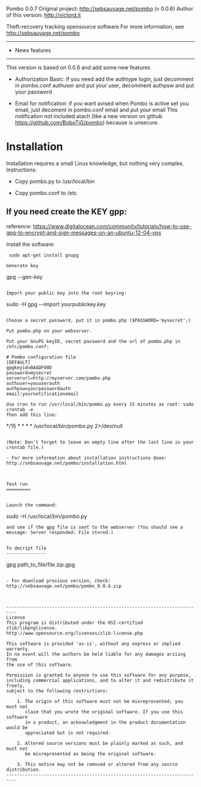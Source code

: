 
Pombo 0.0.7
Original project: http://sebsauvage.net/pombo (v 0.0.6)
Author of this version: http://victord.it

Theft-recovery tracking opensource software
For more information, see http://sebsauvage.net/pombo


****************
* News features
****************
This version is based on 0.0.6 and add some new features

- Authorization Basic: If you need add the authtype login, 
   just decomment in pombo.conf authuser and put your user,
   decomment authpsw and put your password

- Email for notification: if you want avised when Pombo is active set you email,
   just decoment in pombo.conf email and put your email
   This notification not included atach (like a new version on github https://github.com/BoboTiG/pombo)
   because is unsecure.


Installation
=============

Installation requires a small Linux knowledge, but nothing very complex. Instructions:

- Copy pombo.py to /usr/local/bin

- Copy pombo.conf to /etc

If you need create the KEY gpp:
------------------------------

reference: https://www.digitalocean.com/community/tutorials/how-to-use-gpg-to-encrypt-and-sign-messages-on-an-ubuntu-12-04-vps

Install the software:

 ```
  sudo apt-get install gnupg
 
 ```

```
Generate key

```
gpg --gen-key

```

Import your public key into the root keyring: 

```
sudo -H gpg --import yourpublickey.key

```

Choose a secret password, put it in pombo.php ($PASSWORD='mysecret';)

Put pombo.php on your webserver.

Put your GnuPG keyID, secret password and the url of pombo.php in /etc/pombo.conf:

# Pombo configuration file
[DEFAULT]
gpgkeyid=BAADF00D
password=mysecret
serverurl=http://myserver.com/pombo.php
authuser=youuserauth
authpsw=yourpasswordauth
email:yournotificationemail

Use cron to run /usr/local/bin/pombo.py every 15 minutes as root: sudo crontab -e
Then add this line:

```
 */15 * * * * /usr/local/bin/pombo.py 2>/dev/null

```

(Note: Don't forget to leave an empty line after the last line in your crontab file.)

- For more information about installation instructions @see: http://sebsauvage.net/pombo/installation.html



Test run
=========


Launch the command:

```
sudo -H /usr/local/bin/pombo.py
```
and see if the gpg file is sent to the webserver (You should see a message: Server responded: File stored.)


To decript file
---------------
```
gpg path_to_file/file.zip.gpg

```

- For download previous version, check: http://sebsauvage.net/pombo/pombo_0.0.6.zip



--------------------------------------------------------------------------
License
This program is distributed under the OSI-certified zlib/libpnglicense.
http://www.opensource.org/licenses/zlib-license.php

This software is provided 'as-is', without any express or implied warranty.
In no event will the authors be held liable for any damages arising from
the use of this software.

Permission is granted to anyone to use this software for any purpose,
including commercial applications, and to alter it and redistribute it freely,
subject to the following restrictions:

    1. The origin of this software must not be misrepresented; you must not
       claim that you wrote the original software. If you use this software
       in a product, an acknowledgment in the product documentation would be
       appreciated but is not required.

    2. Altered source versions must be plainly marked as such, and must not
       be misrepresented as being the original software.

    3. This notice may not be removed or altered from any source distribution.
--------------------------------------------------------------------------
